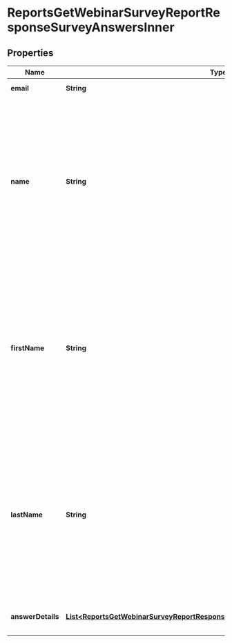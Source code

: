 

# ReportsGetWebinarSurveyReportResponseSurveyAnswersInner


## Properties

| Name | Type | Description | Notes |
|------------ | ------------- | ------------- | -------------|
|**email** | **String** | The participant&#39;s email address. |  [optional] |
|**name** | **String** | The participant&#39;s display name. **Allow participants to answer questions anonymously** setting is enabled for a [survey](https://support.zoom.com/hc/en/article?id&#x3D;zm_kb&amp;sysparm_article&#x3D;KB0057559), the participant&#39;s survey information is kept anonymous and the &#x60;name&#x60; field will return the &amp;quot;Anonymous Attendee&amp;quot; value. |  [optional] |
|**firstName** | **String** | The participant&#39;s first name. If the **Allow participants to answer questions anonymously** setting is enabled for a [survey](https://support.zoom.com/hc/en/article?id&#x3D;zm_kb&amp;sysparm_article&#x3D;KB0057559), the participant&#39;s survey information is kept anonymous and the &#x60;first_name&#x60; field will return the &amp;quot;Anonymous Attendee&amp;quot; value. |  [optional] |
|**lastName** | **String** | The participant&#39;s last name. If the **Allow participants to answer questions anonymously** setting is enabled for a [survey](https://support.zoom.com/hc/en/article?id&#x3D;zm_kb&amp;sysparm_article&#x3D;KB0057559), the participant&#39;s survey information is kept anonymous and the &#x60;last_name&#x60; field will return the &amp;quot;Anonymous Attendee&amp;quot; value. |  [optional] |
|**answerDetails** | [**List&lt;ReportsGetWebinarSurveyReportResponseSurveyAnswersInnerAnswerDetailsInner&gt;**](ReportsGetWebinarSurveyReportResponseSurveyAnswersInnerAnswerDetailsInner.md) | Information about the user&#39;s questions and answers. |  [optional] |



